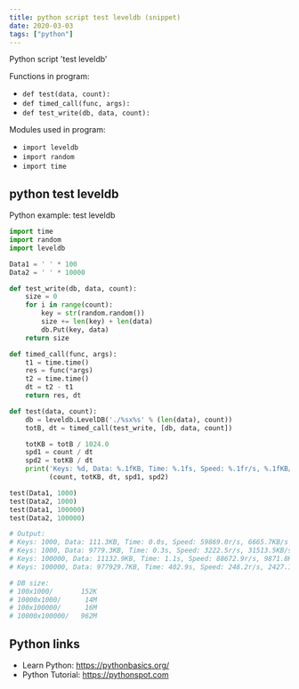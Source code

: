 ```yaml
---
title: python script test leveldb (snippet)
date: 2020-03-03
tags: ["python"]
---
```

Python script 'test leveldb'

Functions in program: 
* `def test(data, count):`
* `def timed_call(func, args):`
* `def test_write(db, data, count):`

Modules used in program: 
* `import leveldb`
* `import random`
* `import time`

## python test leveldb

Python example: test leveldb

```python
import time
import random
import leveldb

Data1 = ' ' * 100
Data2 = ' ' * 10000

def test_write(db, data, count):
    size = 0
    for i in range(count):
        key = str(random.random())
        size += len(key) + len(data)
        db.Put(key, data)
    return size

def timed_call(func, args):
    t1 = time.time()
    res = func(*args)
    t2 = time.time()
    dt = t2 - t1
    return res, dt

def test(data, count):
    db = leveldb.LevelDB('./%sx%s' % (len(data), count))
    totB, dt = timed_call(test_write, [db, data, count])

    totKB = totB / 1024.0
    spd1 = count / dt
    spd2 = totKB / dt
    print('Keys: %d, Data: %.1fKB, Time: %.1fs, Speed: %.1fr/s, %.1fKB/s' % \)
          (count, totKB, dt, spd1, spd2)

test(Data1, 1000)
test(Data2, 1000)
test(Data1, 100000)
test(Data2, 100000)

# Output:
# Keys: 1000, Data: 111.3KB, Time: 0.0s, Speed: 59869.0r/s, 6665.7KB/s
# Keys: 1000, Data: 9779.3KB, Time: 0.3s, Speed: 3222.5r/s, 31513.5KB/s
# Keys: 100000, Data: 11132.9KB, Time: 1.1s, Speed: 88672.9r/s, 9871.8KB/s
# Keys: 100000, Data: 977929.7KB, Time: 402.9s, Speed: 248.2r/s, 2427.1KB/s

# DB size:
# 100x1000/       152K
# 10000x1000/      14M
# 100x100000/      16M
# 10000x100000/   962M


```

## Python links

- Learn Python: https://pythonbasics.org/
- Python Tutorial: https://pythonspot.com
